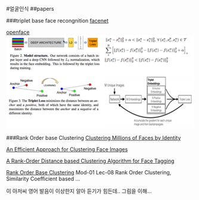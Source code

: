 #얼굴인식
##papers

###triplet base face recongnition
[facenet](https://www.google.co.kr/url?sa=t&rct=j&q=&esrc=s&source=web&cd=1&cad=rja&uact=8&ved=0ahUKEwjpl8LihZPOAhWCnpQKHdWvBCgQFggiMAA&url=https%3A%2F%2Farxiv.org%2Fabs%2F1503.03832&usg=AFQjCNHYa3LolmPkb50-e0O0ZbYienrCHw&sig2=9URKS2-5R-Zlw-0TWwVkRQ)

[openface](https://www.google.co.kr/url?sa=t&rct=j&q=&esrc=s&source=web&cd=2&cad=rja&uact=8&ved=0ahUKEwiOhujzhZPOAhULnZQKHfP9DJEQFggqMAE&url=https%3A%2F%2Fcmusatyalab.github.io%2Fopenface%2F&usg=AFQjCNGOSwzQEKPbGFevqdL86LRbGVpMOA&sig2=g3l6-NPHfU5Xp3tru1sURQ)
<img src="./facenet.png">


###Rank Order base Clustering 
[Clustering Millions of Faces by Identity](https://www.google.co.kr/url?sa=t&rct=j&q=&esrc=s&source=web&cd=1&cad=rja&uact=8&ved=0ahUKEwjr4cmihpPOAhVDnZQKHfXyBysQFgghMAA&url=http%3A%2F%2Farxiv.org%2Fabs%2F1604.00989&usg=AFQjCNHONHZcOYuyo-URJG0sTtsOaYRrMw&sig2=IyGjjK1-FXBTtZnIOhegyw)

[An Efficient Approach for Clustering Face Images](https://www.google.co.kr/url?sa=t&rct=j&q=&esrc=s&source=web&cd=3&cad=rja&uact=8&ved=0ahUKEwjr4cmihpPOAhVDnZQKHfXyBysQFgg4MAI&url=http%3A%2F%2Fwww.cse.msu.edu%2Frgroups%2Fbiometrics%2FPublications%2FFace%2FOttoKlareJain_EfficientApproachClusteringFaceImages_ICB15.pdf&usg=AFQjCNFs1coAd4mb_Vf70ug-_Fajoxu6Ew&sig2=2RmhtN2TFZEGjV4jATbHkA)

[A Rank-Order Distance based Clustering Algorithm for Face Tagging](https://www.google.co.kr/url?sa=t&rct=j&q=&esrc=s&source=web&cd=1&cad=rja&uact=8&ved=0ahUKEwjm8JH2hpPOAhUGsJQKHfn2CdkQFggfMAA&url=http%3A%2F%2Fieeexplore.ieee.org%2Fiel5%2F5968010%2F5995307%2F05995680.pdf%3Farnumber%3D5995680&usg=AFQjCNEiWudGhK0PQ73HCjIdI7VMm0tM6A&sig2=fMDPjkeiJk13HVR4lE9k1Q)

[Rank Order Base Clustering](https://www.google.co.kr/url?sa=t&rct=j&q=&esrc=s&source=web&cd=1&cad=rja&uact=8&ved=0ahUKEwjr2qHchpPOAhUHnZQKHWIwADoQtwIIIjAA&url=https%3A%2F%2Fwww.youtube.com%2Fwatch%3Fv%3DTITJ6Q0iCOc&usg=AFQjCNHX1Q033OuJNR7lSfbI5cRU_f63aQ&sig2=fWW77AFvkRa2_CMNVpNiBw)
Mod-01 Lec-08 Rank Order Clustering, Similarity Coefficient based ...

이 아저씨 영어 발음이 이상한지 알아 듣기가 힘든데.. 그림을 이해... 
